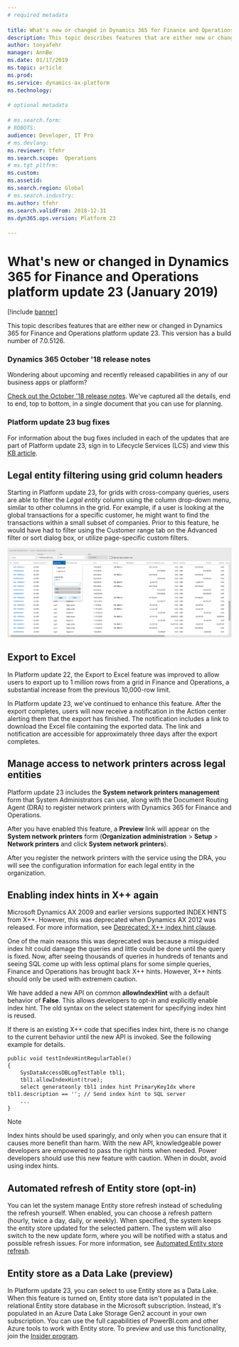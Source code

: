 ```yaml
---
# required metadata

title: What's new or changed in Dynamics 365 for Finance and Operations platform update 23 (January 2019)
description: This topic describes features that are either new or changed in Dynamics 365 for Finance and Operation platform update 23 (January 2019). 
author: tonyafehr
manager: AnnBe
ms.date: 01/17/2019
ms.topic: article
ms.prod: 
ms.service: dynamics-ax-platform
ms.technology: 

# optional metadata

# ms.search.form: 
# ROBOTS: 
audience: Developer, IT Pro
# ms.devlang: 
ms.reviewer: tfehr
ms.search.scope:  Operations
# ms.tgt_pltfrm: 
ms.custom: 
ms.assetid:
ms.search.region: Global
# ms.search.industry: 
ms.author: tfehr
ms.search.validFrom: 2018-12-31 
ms.dyn365.ops.version: Platform 23

---
```

# What's new or changed in Dynamics 365 for Finance and Operations platform update 23 (January 2019)

[!include [banner](../includes/banner.md)]

This topic describes features that are either new or changed in Dynamics 365 for Finance and Operations platform update 23. This version has a build number of 7.0.5126.

### Dynamics 365 October '18 release notes

Wondering about upcoming and recently released capabilities in any of our business apps or platform?

[Check out the October '18 release notes](https://go.microsoft.com/fwlink/?linkid=870424). We've captured all the details, end to end, top to bottom, in a single document that you can use for planning.

### Platform update 23 bug fixes

For information about the bug fixes included in each of the updates that are part of Platform update 23, sign in to Lifecycle Services (LCS) and view this [KB article](https://go.microsoft.com/fwlink/?linkid=2049368).

## Legal entity filtering using grid column headers

Starting in Platform update 23, for grids with cross-company queries, users are able to filter the *Legal entity* column using the column drop-down menu, similar to other columns in the grid. For example, if a user is looking at the global transactions for a specific customer, he might want to find the transactions within a small subset of companies. Prior to this feature, he would have had to filter using the Customer range tab on the Advanced filter or sort dialog box, or utilize page-specific custom filters.

![Filter by legal entity](media/legalEntityFiltering.png "Filter by legal entity")

## Export to Excel

In Platform update 22, the Export to Excel feature was improved to allow users to export up to 1 million rows from a grid in Finance and Operations, a substantial increase from the previous 10,000-row limit.

In Platform update 23, we've continued to enhance this feature. After the export completes, users will now receive a notification in the Action center alerting them that the export has finished. The notification includes a link to download the Excel file containing the exported data. The link and notification are accessible for approximately three days after the export completes.

## Manage access to network printers across legal entities

Platform update 23 includes the **System network printers management** form that System Administrators can use, along with the Document Routing Agent (DRA) to register network printers with Dynamics 365 for Finance and Operations.

After you have enabled this feature, a **Preview** link will appear on the **System network printers** form (**Organization administration** \> **Setup** \> **Network printers** and click **System network printers**).

After you register the network printers with the service using the DRA, you will see the configuration information for each legal entity in the organization.

## Enabling index hints in X++ again

Microsoft Dynamics AX 2009 and earlier versions supported INDEX HINTS from X++. However, this was deprecated when Dynamics AX 2012 was released. For more information, see [Deprecated: X++ index hint clause](https://docs.microsoft.com/dynamicsax-2012/appuser-itpro/deprecated-x-index-hint-clause).

One of the main reasons this was deprecated was because a misguided index hit could damage the queries and little could be done until the query is fixed. Now, after seeing thousands of queries in hundreds of tenants and seeing SQL come up with less optimal plans for some simple queries, Finance and Operations has brought back X++ hints. However, X++ hints should only be used with extremem caution.

We have added a new API on common **allowIndexHint** with a default behavior of **False**. This allows developers to opt-in and explicitly enable index hint. The old syntax on the select statement for specifying index hint is reused.

If there is an existing X++ code that specifies index hint, there is no change to the current behavior until the new API is invoked. See the following example for details.

```
public void testIndexHintRegularTable()
{
    SysDataAccessDBLogTestTable tbl1;
    tbl1.allowIndexHint(true);
    select generateonly tbl1 index hint PrimaryKeyIdx where tbl1.description == ''; // Send index hint to SQL server
    ...
}
```

> [!NOTE]
> Index hints should be used sparingly, and only when you can ensure that it causes more benefit than harm. With the new API, knowledgeable power developers are empowered to pass the right hints when needed. Power developers should use this new feature with caution. When in doubt, avoid using index hints.

## Automated refresh of Entity store (opt-in)
You can let the system manage Entity store refresh instead of scheduling the refresh yourself. When enabled, you can choose a refresh pattern (hourly, twice a day, daily, or weekly). When specified, the system keeps the entity store updated for the selected pattern. The system will also switch to the new update form, where you will be notified with a status and possible refresh issues. For more information, see [Automated Entity store refresh](../../dev-itpro/analytics/automated-entity-store-refresh.md).

## Entity store as a Data Lake (preview)
In Platform update 23, you can select to use Entity store as a Data Lake. When this feature is turned on, Entity store data isn't populated in the relational Entity store database in the Microsoft subscription. Instead, it's populated in an Azure Data Lake Storage Gen2 account in your own subscription. You can use the full capabilities of PowerBI.com and other Azure tools to work with Entity store. To preview and use this functionality, join the [Insider program](https://experience.dynamics.com/insider).
